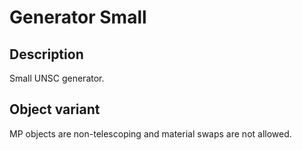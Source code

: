 # Generator Small

## Description

Small UNSC generator.

## Object variant

MP objects are non-telescoping and material swaps are not allowed.
